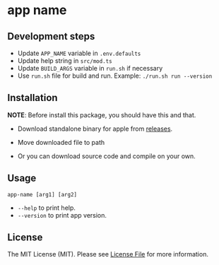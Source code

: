 # app name

## Development steps

- Update `APP_NAME` variable in `.env.defaults`
- Update help string in `src/mod.ts`
- Update `BUILD_ARGS` variable in `run.sh` if necessary
- Use `run.sh` file for build and run. Example: `./run.sh run --version`

## Installation

**NOTE**: Before install this package, you should have this and that.

- Download standalone binary for apple from
  [releases](https://github.com/username/repository/releases).
- Move downloaded file to path

- Or you can download source code and compile on your own.

## Usage

`app-name [arg1] [arg2]`

- `--help` to print help.
- `--version` to print app version.

## License

The MIT License (MIT). Please see [License File](LICENSE) for more information.
